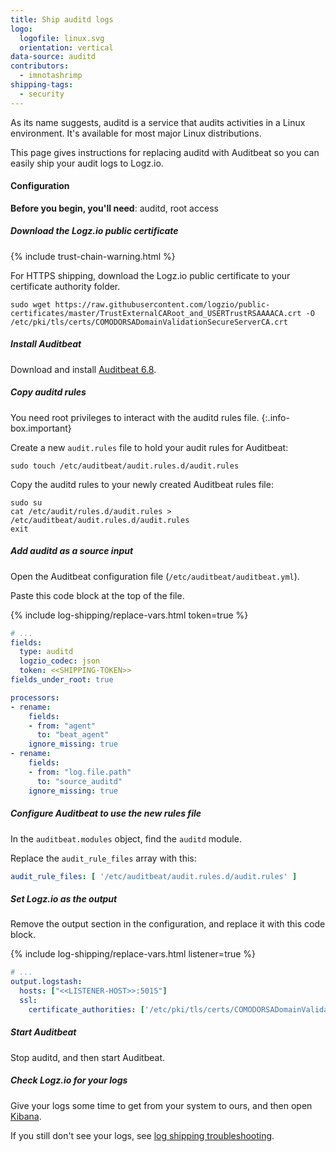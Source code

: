 ```yaml
---
title: Ship auditd logs
logo:
  logofile: linux.svg
  orientation: vertical
data-source: auditd
contributors:
  - imnotashrimp
shipping-tags:
  - security
---
```


As its name suggests, auditd is a service that audits activities in a Linux environment.
It's available for most major Linux distributions.

This page gives instructions for replacing auditd with Auditbeat
so you can easily ship your audit logs to Logz.io.

#### Configuration

**Before you begin, you'll need**:
auditd,
root access

<div class="tasklist">

##### Download the Logz.io public certificate

{% include trust-chain-warning.html %}

For HTTPS shipping, download the Logz.io public certificate to your certificate authority folder.

```shell
sudo wget https://raw.githubusercontent.com/logzio/public-certificates/master/TrustExternalCARoot_and_USERTrustRSAAAACA.crt -O /etc/pki/tls/certs/COMODORSADomainValidationSecureServerCA.crt
```

##### Install Auditbeat

Download and install [Auditbeat 6.8](https://www.elastic.co/guide/en/beats/auditbeat/6.8/auditbeat-installation.html).

##### Copy auditd rules

You need root privileges to interact with the auditd rules file.
{:.info-box.important}

Create a new `audit.rules` file to hold your audit rules for Auditbeat:

```shell
sudo touch /etc/auditbeat/audit.rules.d/audit.rules
```

Copy the auditd rules to your newly created Auditbeat rules file:

```shell
sudo su
cat /etc/audit/rules.d/audit.rules > /etc/auditbeat/audit.rules.d/audit.rules
exit
```

##### Add auditd as a source input

Open the Auditbeat configuration file (`/etc/auditbeat/auditbeat.yml`).

Paste this code block at the top of the file.

{% include log-shipping/replace-vars.html token=true %}

```yaml
# ...
fields:
  type: auditd
  logzio_codec: json
  token: <<SHIPPING-TOKEN>>
fields_under_root: true

processors:
- rename:
    fields:
    - from: "agent"
      to: "beat_agent"
    ignore_missing: true
- rename:
    fields:
    - from: "log.file.path"
      to: "source_auditd"
    ignore_missing: true
```

##### Configure Auditbeat to use the new rules file

In the `auditbeat.modules` object, find the `auditd` module.

Replace the `audit_rule_files` array with this:

```yaml
audit_rule_files: [ '/etc/auditbeat/audit.rules.d/audit.rules' ]
```

##### Set Logz.io as the output

Remove the output section in the configuration,
and replace it with this code block.

{% include log-shipping/replace-vars.html listener=true %}

```yaml
# ...
output.logstash:
  hosts: ["<<LISTENER-HOST>>:5015"]
  ssl:
    certificate_authorities: ['/etc/pki/tls/certs/COMODORSADomainValidationSecureServerCA.crt']
```

##### Start Auditbeat

Stop auditd, and then start Auditbeat.

##### Check Logz.io for your logs

Give your logs some time to get from your system to ours, and then open [Kibana](https://app.logz.io/#/dashboard/kibana).

If you still don't see your logs, see [log shipping troubleshooting]({{site.baseurl}}/user-guide/log-shipping/log-shipping-troubleshooting.html).

</div>